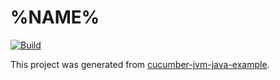 # %NAME%

[![Build](https://github.com/%REPOSITORY%/actions/workflows/build.yml/badge.svg)](https://github.com/%REPOSITORY%/actions/workflows/build.yml)

This project was generated from [cucumber-jvm-java-example](https://github.com/jecklgamis/cucumber-jvm-java-example).


